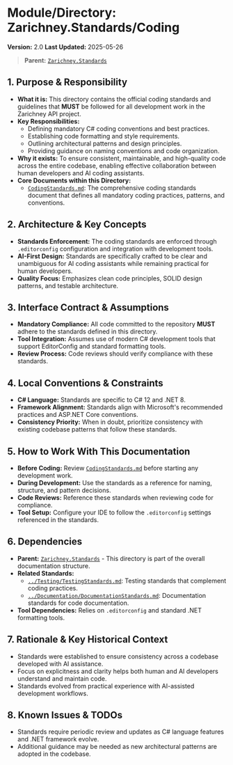# Module/Directory: Zarichney.Standards/Coding

**Version:** 2.0
**Last Updated:** 2025-05-26

> **Parent:** [`Zarichney.Standards`](../README.md)

## 1. Purpose & Responsibility

* **What it is:** This directory contains the official coding standards and guidelines that **MUST** be followed for all development work in the Zarichney API project.
* **Key Responsibilities:**
    * Defining mandatory C# coding conventions and best practices.
    * Establishing code formatting and style requirements.
    * Outlining architectural patterns and design principles.
    * Providing guidance on naming conventions and code organization.
* **Why it exists:** To ensure consistent, maintainable, and high-quality code across the entire codebase, enabling effective collaboration between human developers and AI coding assistants.
* **Core Documents within this Directory:**
    * [`CodingStandards.md`](./CodingStandards.md): The comprehensive coding standards document that defines all mandatory coding practices, patterns, and conventions.

## 2. Architecture & Key Concepts

* **Standards Enforcement:** The coding standards are enforced through `.editorconfig` configuration and integration with development tools.
* **AI-First Design:** Standards are specifically crafted to be clear and unambiguous for AI coding assistants while remaining practical for human developers.
* **Quality Focus:** Emphasizes clean code principles, SOLID design patterns, and testable architecture.

## 3. Interface Contract & Assumptions

* **Mandatory Compliance:** All code committed to the repository **MUST** adhere to the standards defined in this directory.
* **Tool Integration:** Assumes use of modern C# development tools that support EditorConfig and standard formatting tools.
* **Review Process:** Code reviews should verify compliance with these standards.

## 4. Local Conventions & Constraints

* **C# Language:** Standards are specific to C# 12 and .NET 8.
* **Framework Alignment:** Standards align with Microsoft's recommended practices and ASP.NET Core conventions.
* **Consistency Priority:** When in doubt, prioritize consistency with existing codebase patterns that follow these standards.

## 5. How to Work With This Documentation

* **Before Coding:** Review [`CodingStandards.md`](./CodingStandards.md) before starting any development work.
* **During Development:** Use the standards as a reference for naming, structure, and pattern decisions.
* **Code Reviews:** Reference these standards when reviewing code for compliance.
* **Tool Setup:** Configure your IDE to follow the `.editorconfig` settings referenced in the standards.

## 6. Dependencies

* **Parent:** [`Zarichney.Standards`](../README.md) - This directory is part of the overall documentation structure.
* **Related Standards:** 
    * [`../Testing/TestingStandards.md`](../Testing/TestingStandards.md): Testing standards that complement coding practices.
    * [`../Documentation/DocumentationStandards.md`](../Documentation/DocumentationStandards.md): Documentation standards for code documentation.
* **Tool Dependencies:** Relies on `.editorconfig` and standard .NET formatting tools.

## 7. Rationale & Key Historical Context

* Standards were established to ensure consistency across a codebase developed with AI assistance.
* Focus on explicitness and clarity helps both human and AI developers understand and maintain code.
* Standards evolved from practical experience with AI-assisted development workflows.

## 8. Known Issues & TODOs

* Standards require periodic review and updates as C# language features and .NET framework evolve.
* Additional guidance may be needed as new architectural patterns are adopted in the codebase.